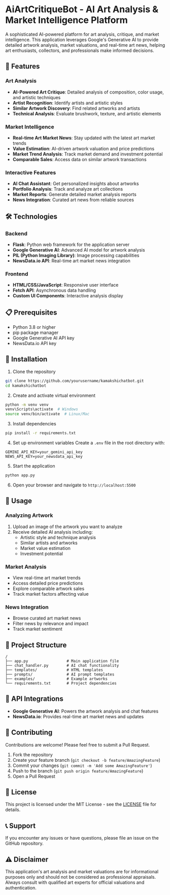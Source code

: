 # AiArtCritiqueBot - AI Art Analysis & Market Intelligence Platform

A sophisticated AI-powered platform for art analysis, critique, and market intelligence. This application leverages Google's Generative AI to provide detailed artwork analysis, market valuations, and real-time art news, helping art enthusiasts, collectors, and professionals make informed decisions.

## 🎨 Features

### Art Analysis
- **AI-Powered Art Critique**: Detailed analysis of composition, color usage, and artistic techniques
- **Artist Recognition**: Identify artists and artistic styles
- **Similar Artwork Discovery**: Find related artworks and artists
- **Technical Analysis**: Evaluate brushwork, texture, and artistic elements

### Market Intelligence
- **Real-time Art Market News**: Stay updated with the latest art market trends
- **Value Estimation**: AI-driven artwork valuation and price predictions
- **Market Trend Analysis**: Track market demand and investment potential
- **Comparable Sales**: Access data on similar artwork transactions

### Interactive Features
- **AI Chat Assistant**: Get personalized insights about artworks
- **Portfolio Analysis**: Track and analyze art collections
- **Market Reports**: Generate detailed market analysis reports
- **News Integration**: Curated art news from reliable sources

## 🛠️ Technologies

### Backend
- **Flask**: Python web framework for the application server
- **Google Generative AI**: Advanced AI model for artwork analysis
- **PIL (Python Imaging Library)**: Image processing capabilities
- **NewsData.io API**: Real-time art market news integration

### Frontend
- **HTML/CSS/JavaScript**: Responsive user interface
- **Fetch API**: Asynchronous data handling
- **Custom UI Components**: Interactive analysis display

## 📋 Prerequisites

- Python 3.8 or higher
- pip package manager
- Google Generative AI API key
- NewsData.io API key

## 🔧 Installation

1. Clone the repository
```bash
git clone https://github.com/yourusername/kamakshichatbot.git
cd kamakshichatbot
```

2. Create and activate virtual environment
```bash
python -m venv venv
venv\Scripts\activate  # Windows
source venv/bin/activate  # Linux/Mac
```

3. Install dependencies
```bash
pip install -r requirements.txt
```

4. Set up environment variables
Create a `.env` file in the root directory with:
```env
GEMINI_API_KEY=your_gemini_api_key
NEWS_API_KEY=your_newsdata_api_key
```

5. Start the application
```bash
python app.py
```

6. Open your browser and navigate to `http://localhost:5500`

## 🚀 Usage

### Analyzing Artwork
1. Upload an image of the artwork you want to analyze
2. Receive detailed AI analysis including:
   - Artistic style and technique analysis
   - Similar artists and artworks
   - Market value estimation
   - Investment potential

### Market Analysis
- View real-time art market trends
- Access detailed price predictions
- Explore comparable artwork sales
- Track market factors affecting value

### News Integration
- Browse curated art market news
- Filter news by relevance and impact
- Track market sentiment

## 📁 Project Structure
```
/
├── app.py                 # Main application file
├── chat_handler.py        # AI chat functionality       
├── templates/             # HTML templates
├── prompts/               # AI prompt templates
├── examples/              # Example artworks
└── requirements.txt       # Project dependencies
```

## 🔄 API Integrations

- **Google Generative AI**: Powers the artwork analysis and chat features
- **NewsData.io**: Provides real-time art market news and updates

## 🤝 Contributing

Contributions are welcome! Please feel free to submit a Pull Request.

1. Fork the repository
2. Create your feature branch (`git checkout -b feature/AmazingFeature`)
3. Commit your changes (`git commit -m 'Add some AmazingFeature'`)
4. Push to the branch (`git push origin feature/AmazingFeature`)
5. Open a Pull Request

## 📜 License

This project is licensed under the MIT License - see the [LICENSE](LICENSE) file for details.

## 📞 Support

If you encounter any issues or have questions, please file an issue on the GitHub repository.

## ⚠️ Disclaimer

This application's art analysis and market valuations are for informational purposes only and should not be considered as professional appraisals. Always consult with qualified art experts for official valuations and authentication.
